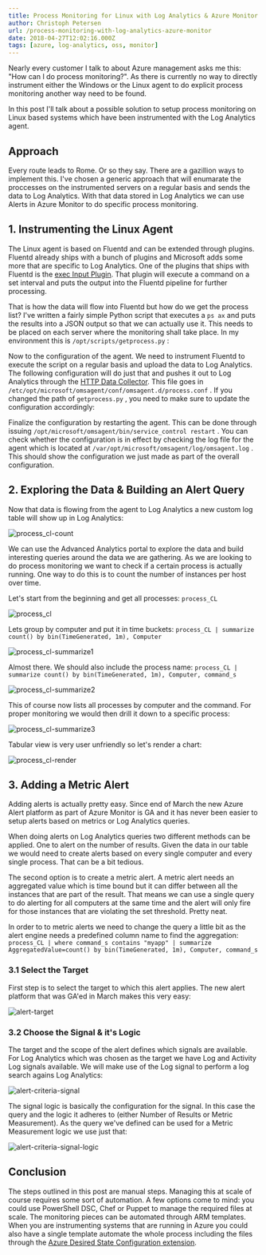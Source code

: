 ```yaml
---
title: Process Monitoring for Linux with Log Analytics & Azure Monitor
author: Christoph Petersen
url: /process-monitoring-with-log-analytics-azure-monitor
date: 2018-04-27T12:02:16.000Z
tags: [azure, log-analytics, oss, monitor]
---
```


Nearly every customer I talk to about Azure management asks me this: "How can I do process monitoring?". As there is currently no way to directly instrument either the Windows or the Linux agent to do explicit process monitoring another way need to be found.

In this post I'll talk about a possible solution to setup process monitoring on Linux based systems which have been instrumented with the Log Analytics agent.

## Approach

Every route leads to Rome. Or so they say. There are a gazillion ways to implement this. I've chosen a generic approach that will enumarate the proccesses on the instrumented servers on a regular basis and sends the data to Log Analytics. With that data stored in Log Analytics we can use Alerts in Azure Monitor to do specific process monitoring.

## 1. Instrumenting the Linux Agent

The Linux agent is based on Fluentd and can be extended through plugins. Fluentd already ships with a bunch of plugins and Microsoft adds some more that are specific to Log Analytics. One of the plugins that ships with Fluentd is the [exec Input Plugin](https://docs.fluentd.org/v0.12/articles/in_exec). That plugin will execute a command on a set interval and puts the output into the Fluentd pipeline for further processing.

That is how the data will flow into Fluentd but how do we get the process list? I've written a fairly simple Python script that executes a `ps ax` and puts the results into a JSON output so that we can actually use it. This needs to be placed on each server where the monitoring shall take place. In my environment this is `/opt/scripts/getprocess.py` :

Now to the configuration of the agent. We need to instrument Fluentd to execute the script on a regular basis and upload the data to Log Analytics. The following configuration will do just that and pushes it out to Log Analytics through the [HTTP Data Collector](https://docs.microsoft.com/en-us/azure/log-analytics/log-analytics-data-collector-api). This file goes in `/etc/opt/microsoft/omsagent/conf/omsagent.d/process.conf` . If you changed the path of `getprocess.py` , you need to make sure to update the configuration accordingly:

Finalize the configuration by restarting the agent. This can be done through issuing `/opt/microsoft/omsagent/bin/service_control restart` . You can check whether the configuration is in effect by checking the log file for the agent which is located at `/var/opt/microsoft/omsagent/log/omsagent.log` . This should show the configuration we just made as part of the overall configuration.

## 2. Exploring the Data & Building an Alert Query

Now that data is flowing from the agent to Log Analytics a new custom log table will show up in Log Analytics:

![process_cl-count](images/process_cl-count.png)

We can use the Advanced Analytics portal to explore the data and build interesting queries around the data we are gathering. As we are looking to do process monitoring we want to check if a certain process is actually running. One way to do this is to count the number of instances per host over time.

Let's start from the beginning and get all processes:
 `process_CL`

![process_cl](images/process_cl.png)

Lets group by computer and put it in time buckets:
 `process_CL | summarize count() by bin(TimeGenerated, 1m), Computer`

![process_cl-summarize1](images/process_cl-summarize1.png)

Almost there. We should also include the process name:
 `process_CL | summarize count() by bin(TimeGenerated, 1m), Computer, command_s`

![process_cl-summarize2](images/process_cl-summarize2.png)

This of course now lists all processes by computer and the command. For proper monitoring we would then drill it down to a specific process:

![process_cl-summarize3](images/process_cl-summarize3.png)

Tabular view is very user unfriendly so let's render a chart:

![process_cl-render](images/process_cl-render.png)

## 3. Adding a Metric Alert

Adding alerts is actually pretty easy. Since end of March the new Azure Alert platform as part of Azure Monitor is GA and it has never been easier to setup alerts based on metrics or Log Analytics queries.

When doing alerts on Log Analytics queries two different methods can be applied. One to alert on the number of results. Given the data in our table we would need to create alerts based on every single computer and every single process. That can be a bit tedious.

The second option is to create a metric alert. A metric alert needs an aggregated value which is time bound but it can differ between all the instances that are part of the result. That means we can use a single query to do alerting for all computers at the same time and the alert will only fire for those instances that are violating the set threshold. Pretty neat.

In order to to metric alerts we need to change the query a little bit as the alert engine needs a predefined column name to find the aggregation:
 `process_CL | where command_s contains "myapp" | summarize AggregatedValue=count() by bin(TimeGenerated, 1m), Computer, command_s`

### 3.1 Select the Target

First step is to select the target to which this alert applies. The new alert platform that was GA'ed in March makes this very easy:

![alert-target](images/alert-target.png)

### 3.2 Choose the Signal & it's Logic

The target and the scope of the alert defines which signals are available. For Log Analytics which was chosen as the target we have Log and Activity Log signals available. We will make use of the Log signal to perform a log search agains Log Analytics:

![alert-criteria-signal](images/alert-criteria-signal.png)

The signal logic is basically the configuration for the signal. In this case the query and the logic it adheres to (either Number of Results or Metric Measurement). As the query we've defined can be used for a Metric Measurement logic we use just that:

![alert-criteria-signal-logic](images/alert-criteria-signal-logic.png)

## Conclusion

The steps outlined in this post are manual steps. Managing this at scale of course requires some sort of automation. A few options come to mind: you could use PowerShell DSC, Chef or Puppet to manage the required files at scale. The monitoring pieces can be automated through ARM templates. When you are instrumenting systems that are running in Azure you could also have a single template automate the whole process including the files through the [Azure Desired State Configuration extension](https://docs.microsoft.com/en-us/azure/virtual-machines/windows/extensions-dsc-overview).
